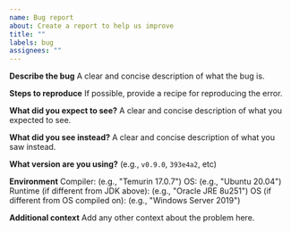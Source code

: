 ```yaml
---
name: Bug report
about: Create a report to help us improve
title: ""
labels: bug
assignees: ""
---
```


**Describe the bug**
A clear and concise description of what the bug is.

**Steps to reproduce**
If possible, provide a recipe for reproducing the error.

**What did you expect to see?**
A clear and concise description of what you expected to see.

**What did you see instead?**
A clear and concise description of what you saw instead.

**What version are you using?**
(e.g., `v0.9.0`, `393e4a2`, etc)

**Environment**
Compiler: (e.g., "Temurin 17.0.7")
OS: (e.g., "Ubuntu 20.04")
Runtime (if different from JDK above): (e.g., "Oracle JRE 8u251")
OS (if different from OS compiled on): (e.g., "Windows Server 2019")

**Additional context**
Add any other context about the problem here.
